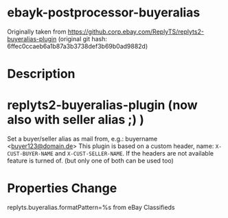 # ebayk-postprocessor-buyeralias

Originally taken from https://github.corp.ebay.com/ReplyTS/replyts2-buyeralias-plugin
(original git hash: 6ffec0ccaeb6a1b87a3b3738def3b69b0ad9882d)

# Description

replyts2-buyeralias-plugin (now also with seller alias ;) )
==========================

Set a buyer/seller alias as mail from, e.g.: buyername &lt;buyer123@domain.de>
This plugin is based on a custom header, name: `X-CUST-BUYER-NAME` and `X-CUST-SELLER-NAME`.
If the headers are not available feature is turned of. (but only one of both can be used too)

Properties Change
==========================
replyts.buyeralias.formatPattern=%s from eBay Classifieds


